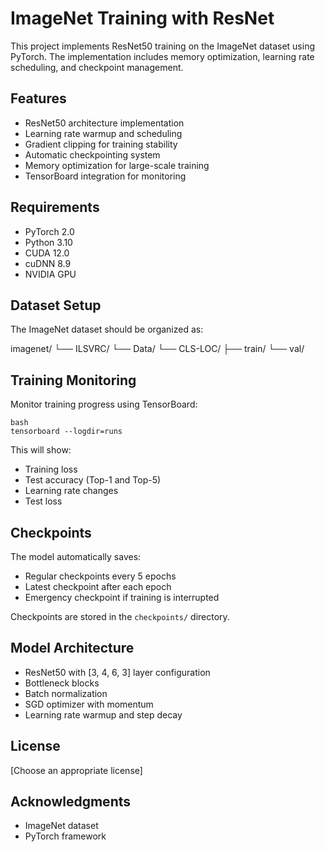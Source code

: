 # ImageNet Training with ResNet

This project implements ResNet50 training on the ImageNet dataset using PyTorch. The implementation includes memory optimization, learning rate scheduling, and checkpoint management.

## Features

- ResNet50 architecture implementation
- Learning rate warmup and scheduling
- Gradient clipping for training stability
- Automatic checkpointing system
- Memory optimization for large-scale training
- TensorBoard integration for monitoring

## Requirements

- PyTorch 2.0
- Python 3.10
- CUDA 12.0
- cuDNN 8.9
- NVIDIA GPU

## Dataset Setup

The ImageNet dataset should be organized as:

imagenet/
└── ILSVRC/
└── Data/
└── CLS-LOC/
├── train/
└── val/

## Training Monitoring

Monitor training progress using TensorBoard:
```
bash
tensorboard --logdir=runs
```

This will show:
- Training loss
- Test accuracy (Top-1 and Top-5)
- Learning rate changes
- Test loss


## Checkpoints

The model automatically saves:
- Regular checkpoints every 5 epochs
- Latest checkpoint after each epoch
- Emergency checkpoint if training is interrupted

Checkpoints are stored in the `checkpoints/` directory.

## Model Architecture

- ResNet50 with [3, 4, 6, 3] layer configuration
- Bottleneck blocks
- Batch normalization
- SGD optimizer with momentum
- Learning rate warmup and step decay

## License

[Choose an appropriate license]

## Acknowledgments

- ImageNet dataset
- PyTorch framework